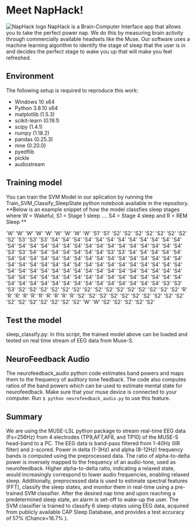 # Meet NapHack!
![NapHack logo](https://github.com/napHack/frontend/blob/start/logo_naphack_blue.png?raw=true)
NapHack is a Brain-Computer Interface app that allows you to take the perfect power nap.
We do this by measuring brain activity through commercially available headsets like the Muse. 
Our software uses a machine learning algorithm to identify the stage of sleep that the user is in and decides the perfect stage to wake you up that will make you feel refreshed.

## Environment ##
The following setup is required to reproduce this work:

- Windows 10 x64
- Python 3.8.10 x64
- matplotlib (1.5.3)
- scikit-learn (0.19.1)
- scipy (1.4.1)
- numpy (1.18.2)
- pandas (0.25.3)
- mne (0.20.0)
- pyedflib
- pickle
- audiostream

## Training model ##
You can train the SVM Model in our aplication by running the Train_SVM_Classify_SleepState python notebook available in the repository.
**Below is an example snippet of how the model classfies sleep stages where W = Wakeful, S1 = Stage 1 sleep .... S4 = Stage 4 sleep and R = REM Sleep **

 'W' 'W' 'W' 'W' 'W' 'W' 'W' 'W' 'W' 'S1' 'S1' 'S2' 'S2' 'S2' 'S2' 'S2'
 'S2' 'S2' 'S2' 'S3' 'S3' 'S3' 'S4' 'S4' 'S4' 'S4' 'S4' 'S4' 'S4' 'S4'
 'S4' 'S4' 'S4' 'S4' 'S4' 'S4' 'S4' 'S4' 'S4' 'S4' 'S4' 'S4' 'S4' 'S4'
 'S4' 'S4' 'S4' 'S4' 'S4' 'S4' 'S3' 'S3' 'S4' 'S4' 'S4' 'S4' 'S4' 'S4'
 'S4' 'S3' 'S3' 'S4' 'S4' 'S4' 'S4' 'S4' 'S4' 'S4' 'S4' 'S4' 'S4' 'S4'
 'S4' 'S4' 'S4' 'S4' 'S4' 'S4' 'S4' 'S4' 'S4' 'S4' 'S4' 'S4' 'S4' 'S4'
 'S4' 'S4' 'S4' 'S4' 'S4' 'S4' 'S4' 'S4' 'S4' 'S4' 'S4' 'S4' 'S4' 'S4'
 'S4' 'S4' 'S4' 'S4' 'S4' 'S4' 'S4' 'S4' 'S4' 'S4' 'S4' 'S4' 'S4' 'S4'
 'S4' 'S4' 'S4' 'S4' 'S4' 'S4' 'S4' 'S4' 'S4' 'S4' 'S4' 'S4' 'S4' 'S4'
 'S4' 'S4' 'S4' 'S4' 'S4' 'S4' 'S4' 'S4' 'S4' 'S4' 'S4' 'S4' 'S4' 'S4'
 'S4' 'S4' 'S3' 'S3' 'S3' 'S2' 'S2' 'S2' 'S2' 'S2' 'S2' 'S2' 'S2' 'S2'
 'S2' 'S2' 'S2' 'S2' 'S2' 'S2' 'R' 'R' 'R' 'R' 'R' 'R' 'R' 'R' 'R' 'R'
 'S2' 'S2' 'S2' 'S2' 'S2' 'S2' 'S2' 'S2' 'S2' 'S2' 'S2' 'S2' 'S2' 'S2'
 'S2' 'S2' 'S2' 'W' 'W' 'S2' 'S2' 'S2' 'S2' 'S2' 
 ## Test the model ##
 sleep_classify.py: In this script, the trained model above can be loaded and tested on real time stream of EEG data from Muse-S.
 ## NeuroFeedback Audio ##
The neurofeedback_audio python code estimates band powers and maps them to the frequency of auditory tone feedback. The code also computes ratios of the band powers which can be used to estimate mental state for neurofeedback.
Make sure that your muse device is connected to your computer. Run `$ python neurofeedback_audio.py` to use this feature. 

## Summary ##
We are using the MUSE-LSL python package to stream real-time EEG data (Fs=256Hz) from 4 electrodes (TP9,AF7,AF8, and TP10) of the MUSE-S head-band to a PC. The EEG data is band-pass filtered from 1-40Hz (IIR filter) and z-scored. 
Power in delta (1-3Hz) and alpha (8-12Hz) frequency bands is computed using the preprocessed data. The ratio of alpha-to-delta power is inversely mapped to the frequency of an audio-tone, used as neurofeedback. Higher alpha-to-delta ratio, indicating a relaxed state, would increasingly correspond to lower audio frequencies, enabling relaxed sleep. 
Additionally, preprocessed data is used to estimate spectral features (FFT), classify the sleep states, and monitor them in real-time using a pre-trained SVM classifier. After the desired nap time and upon reaching a predetermined sleep state, an alarm is set-off to wake-up the user. The SVM classifier is trained to classify 6 sleep-states using EEG data, acquired from publicly available CAP Sleep Database, and provides a test accuracy of 57% (Chance=16.7% ). 




 
 



